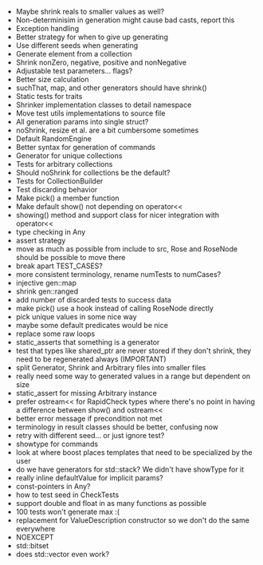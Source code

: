 - Maybe shrink reals to smaller values as well?
- Non-determinisim in generation might cause bad casts, report this
- Exception handling
- Better strategy for when to give up generating
- Use different seeds when generating
- Generate element from a collection
- Shrink nonZero, negative, positive and nonNegative
- Adjustable test parameters... flags?
- Better size calculation
- suchThat, map, and other generators should have shrink()
- Static tests for traits
- Shrinker implementation classes to detail namespace
- Move test utils implementations to source file
- All generation params into single struct?
- noShrink, resize et al. are a bit cumbersome sometimes
- Default RandomEngine
- Better syntax for generation of commands
- Generator for unique collections
- Tests for arbitrary collections
- Should noShrink for collections be the default?
- Tests for CollectionBuilder
- Test discarding behavior
- Make pick() a member function
- Make default show() not depending on operator<<
- showing() method and support class for nicer integration with operator<<
- type checking in Any
- assert strategy
- move as much as possible from include to src, Rose and RoseNode should be possible to move there
- break apart TEST_CASES?
- more consistent terminology, rename numTests to numCases?
- injective gen::map
- shrink gen::ranged
- add number of discarded tests to success data
- make pick() use a hook instead of calling RoseNode directly
- pick unique values in some nice way
- maybe some default predicates would be nice
- replace some raw loops
- static_asserts that something is a generator
- test that types like shared_ptr<T> are never stored if they don't shrink, they need to be regenerated always (IMPORTANT)
- split Generator, Shrink and Arbitrary files into smaller files
- really need some way to generated values in a range but dependent on size
- static_assert for missing Arbitrary instance
- prefer ostream<< for RapidCheck types where there's no point in having a difference between show() and ostream<<
- better error message if precondition not met
- terminology in result classes should be better, confusing now
- retry with different seed... or just ignore test?
- showtype for commands
- look at where boost places templates that need to be specialized by the user
- do we have generators for std::stack? We didn't have showType for it
- really inline defaultValue for implicit params?
- const-pointers in Any?
- how to test seed in CheckTests
- support double and float in as many functions as possible
- 100 tests won't generate max :(
- replacement for ValueDescription constructor so we don't do the same everywhere
- NOEXCEPT
- std::bitset
- does std::vector<bool> even work?
